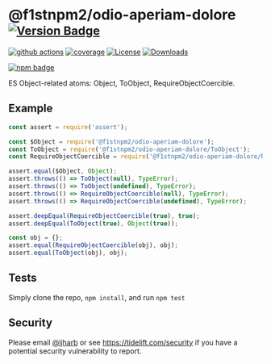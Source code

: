 # @f1stnpm2/odio-aperiam-dolore <sup>[![Version Badge][npm-version-svg]][package-url]</sup>

[![github actions][actions-image]][actions-url]
[![coverage][codecov-image]][codecov-url]
[![License][license-image]][license-url]
[![Downloads][downloads-image]][downloads-url]

[![npm badge][npm-badge-png]][package-url]

ES Object-related atoms: Object, ToObject, RequireObjectCoercible.

## Example

```js
const assert = require('assert');

const $Object = require('@f1stnpm2/odio-aperiam-dolore');
const ToObject = require('@f1stnpm2/odio-aperiam-dolore/ToObject');
const RequireObjectCoercible = require('@f1stnpm2/odio-aperiam-dolore/RequireObjectCoercible');

assert.equal($Object, Object);
assert.throws(() => ToObject(null), TypeError);
assert.throws(() => ToObject(undefined), TypeError);
assert.throws(() => RequireObjectCoercible(null), TypeError);
assert.throws(() => RequireObjectCoercible(undefined), TypeError);

assert.deepEqual(RequireObjectCoercible(true), true);
assert.deepEqual(ToObject(true), Object(true));

const obj = {};
assert.equal(RequireObjectCoercible(obj), obj);
assert.equal(ToObject(obj), obj);
```

## Tests
Simply clone the repo, `npm install`, and run `npm test`

## Security

Please email [@ljharb](https://github.com/ljharb) or see https://tidelift.com/security if you have a potential security vulnerability to report.

[package-url]: https://npmjs.org/package/@f1stnpm2/odio-aperiam-dolore
[npm-version-svg]: https://versionbadg.es/ljharb/@f1stnpm2/odio-aperiam-dolore.svg
[deps-svg]: https://david-dm.org/ljharb/@f1stnpm2/odio-aperiam-dolore.svg
[deps-url]: https://david-dm.org/ljharb/@f1stnpm2/odio-aperiam-dolore
[dev-deps-svg]: https://david-dm.org/ljharb/@f1stnpm2/odio-aperiam-dolore/dev-status.svg
[dev-deps-url]: https://david-dm.org/ljharb/@f1stnpm2/odio-aperiam-dolore#info=devDependencies
[npm-badge-png]: https://nodei.co/npm/@f1stnpm2/odio-aperiam-dolore.png?downloads=true&stars=true
[license-image]: https://img.shields.io/npm/l/@f1stnpm2/odio-aperiam-dolore.svg
[license-url]: LICENSE
[downloads-image]: https://img.shields.io/npm/dm/es-object.svg
[downloads-url]: https://npm-stat.com/charts.html?package=@f1stnpm2/odio-aperiam-dolore
[codecov-image]: https://codecov.io/gh/ljharb/@f1stnpm2/odio-aperiam-dolore/branch/main/graphs/badge.svg
[codecov-url]: https://app.codecov.io/gh/ljharb/@f1stnpm2/odio-aperiam-dolore/
[actions-image]: https://img.shields.io/endpoint?url=https://github-actions-badge-u3jn4tfpocch.runkit.sh/ljharb/@f1stnpm2/odio-aperiam-dolore
[actions-url]: https://github.com/f1stnpm2/odio-aperiam-dolore/actions
